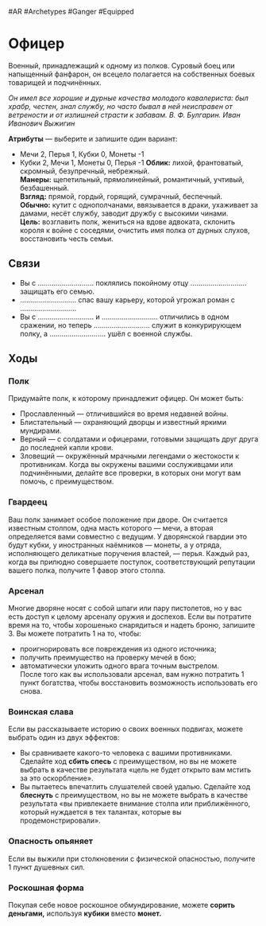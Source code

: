 #AR  #Archetypes #Ganger #Equipped  

# Офицер
Военный, принадлежащий к одному из полков. Суровый  боец или напыщенный фанфарон, он всецело полагается  на собственных боевых товарищей и подчинённых.

*Он имел все хорошие и дурные качества молодого  кавалериста: был храбр, честен, знал службу,  но часто бывал в ней неисправен от ветрености  и от излишней страсти к забавам.*
*В. Ф. Булгарин. Иван Иванович Выжигин* 


**Атрибуты** — выберите и запишите один вариант:  
-  Мечи 2, Перья 1, Кубки 0, Монеты -1  
-  Кубки 2, Мечи 1, Монеты 0, Перья -1
**Облик:** лихой, франтоватый, скромный, безупречный,  небрежный.   
**Манеры:** щепетильный, прямолинейный, романтичный,  учтивый, безбашенный.  
**Взгляд:** прямой, гордый, горящий, сумрачный, беспечный.  
**Обычно:** кутит с однополчанами, ввязывается в драки,  ухаживает за дамами, несёт службу, заводит дружбу  с высокими чинами.   
**Цель:** возглавить полк, жениться на вдове адвоката,  склонить короля к войне с соседями, очистить имя полка  от дурных слухов, восстановить честь семьи. 

## Связи

-  Вы с ............................ поклялись покойному отцу  ............................ защищать его семью.  
-  ............................ спас вашу карьеру, которой угрожал  роман с ............................  
-  Вы с ............................ и ............................ отличились  в одном сражении, но теперь ............................ служит  в конкурирующем полку, а ............................ ушёл  с военной службы.
  
## Ходы

### Полк
Придумайте полк, к которому принадлежит офицер.  Он может быть:  
  - Прославленный — отличившийся во время недавней  войны.  
  - Блистательный — охраняющий дворцы и известный  яркими мундирами.  
  - Верный — с солдатами и офицерами, готовыми  защищать друг друга до последней капли крови.  
  - Зловещий — окружённый мрачными легендами  о жестокости к противникам. 
Когда вы окружены вашими сослуживцами или подчинёнными, делайте все проверки, в которых они могут вам помочь, с преимуществом.  

### Гвардеец
Ваш полк занимает особое положение при дворе. Он считается известным столпом, одна масть которого — мечи, а вторая определяется вами совместно с ведущим.  У дворянской гвардии это будут кубки, у иностранных наёмников — монеты, а у отряда, исполняющего деликатные  поручения властей, — перья.  Каждый раз, когда вы прилюдно совершаете поступок, соответствующий репутации вашего полка, получите 1 фавор  этого столпа.  

### Арсенал
Многие дворяне носят с собой шпаги или пару пистолетов,  но у вас есть доступ к целому арсеналу оружия и доспехов.  Если вы потратите время на то, чтобы хорошенько снарядиться и надеть броню, запишите 3. Вы можете потратить  1 на то, чтобы:  
-  проигнорировать все повреждения из одного источника;  
-  получить преимущество на проверку мечей в бою;  
-  автоматически уложить одного врага точным выстрелом.  
После того как вы использовали арсенал, вам нужно потратить 1 пункт богатства, чтобы восстановить возможность использовать его снова.

### Воинская слава
Если вы рассказываете историю о своих военных подвигах,  можете выбрать один из двух эффектов:  
-  Вы сравниваете какого-то человека с вашими  противниками. Сделайте ход **сбить спесь**  с преимуществом, но вы не можете выбрать в качестве  результата «цель не будет открыто вам мстить за это  оскорбление».  
-  Вы пытаетесь впечатлить слушателей своей удалью.  Сделайте ход **блеснуть** с преимуществом,  но вы не можете выбрать в качестве результата «вы  привлекаете внимание столпа или приближённого,  который нуждается в тех талантах, которые вы  продемонстрировали».  

### Опасность опьяняет
Если вы выжили при столкновении с физической опасностью, получите 1 пункт душевных сил.  

### Роскошная форма
Покупая себе новое роскошное обмундирование, можете **сорить деньгами,** используя **кубики** вместо **монет.**